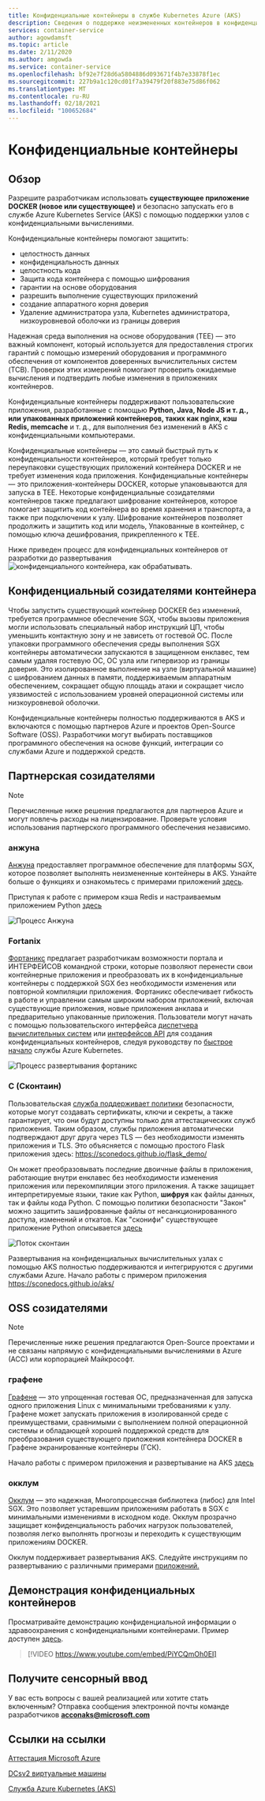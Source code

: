 ```yaml
---
title: Конфиденциальные контейнеры в службе Kubernetes Azure (AKS)
description: Сведения о поддержке неизмененных контейнеров в конфиденциальных контейнерах.
services: container-service
author: agowdamsft
ms.topic: article
ms.date: 2/11/2020
ms.author: amgowda
ms.service: container-service
ms.openlocfilehash: bf92e7f28d6a5804886d093671f4b7e33878f1ec
ms.sourcegitcommit: 227b9a1c120cd01f7a39479f20f883e75d86f062
ms.translationtype: MT
ms.contentlocale: ru-RU
ms.lasthandoff: 02/18/2021
ms.locfileid: "100652684"
---
```

# <a name="confidential-containers"></a>Конфиденциальные контейнеры

## <a name="overview"></a>Обзор

Разрешите разработчикам использовать **существующее приложение DOCKER (новое или существующее)** и безопасно запускать его в службе Azure Kubernetes Service (AKS) с помощью поддержки узлов с конфиденциальными вычислениями.

Конфиденциальные контейнеры помогают защитить:

- целостность данных 
- конфиденциальность данных
- целостность кода
- Защита кода контейнера с помощью шифрования
- гарантии на основе оборудования
- разрешить выполнение существующих приложений
- создание аппаратного корня доверия
- Удаление администратора узла, Kubernetes администратора, низкоуровневой оболочки из границы доверия

Надежная среда выполнения на основе оборудования (TEE) — это важный компонент, который используется для предоставления строгих гарантий с помощью измерений оборудования и программного обеспечения от компонентов доверенных вычислительных систем (TCB). Проверки этих измерений помогают проверить ожидаемые вычисления и подтвердить любые изменения в приложениях контейнеров.

Конфиденциальные контейнеры поддерживают пользовательские приложения, разработанные с помощью **Python, Java, Node JS и т. д., или упакованных приложений контейнеров, таких как nginx, кэш Redis, memcache** и т. д., для выполнения без изменений в AKS с конфиденциальными компьютерами.

Конфиденциальные контейнеры — это самый быстрый путь к конфиденциальности контейнеров, который требует только переупаковки существующих приложений контейнера DOCKER и не требует изменения кода приложения. Конфиденциальные контейнеры — это приложения-контейнеры DOCKER, которые упаковываются для запуска в TEE. Некоторые конфиденциальные созидателями контейнеров также предлагают шифрование контейнеров, которое помогает защитить код контейнера во время хранения и транспорта, а также при подключении к узлу. Шифрование контейнеров позволяет продолжить и защитить код или модель, Упакованные в контейнер, с помощью ключа дешифрования, прикрепленного к TEE.

Ниже приведен процесс для конфиденциальных контейнеров от разработки до развертывания ![ конфиденциального контейнера, как обрабатывать.](./media/confidential-containers/how-to-confidential-container.png)

## <a name="confidential-container-enablers"></a>Конфиденциальный созидателями контейнера
Чтобы запустить существующий контейнер DOCKER без изменений, требуется программное обеспечение SGX, чтобы вызовы приложения могли использовать специальный набор инструкций ЦП, чтобы уменьшить контактную зону и не зависеть от гостевой ОС. После упаковки программного обеспечения среды выполнения SGX контейнеры автоматически запускаются в защищенном енклавес, тем самым удаляя гостевую ОС, ОС узла или гипервизор из границы доверия. Это изолированное выполнение на узле (виртуальной машине) с шифрованием данных в памяти, поддерживаемым аппаратным обеспечением, сокращает общую площадь атаки и сокращает число уязвимостей с использованием уровней операционной системы или низкоуровневой оболочки.

Конфиденциальные контейнеры полностью поддерживаются в AKS и включаются с помощью партнеров Azure и проектов Open-Source Software (OSS). Разработчики могут выбирать поставщиков программного обеспечения на основе функций, интеграции со службами Azure и поддержкой средств.

## <a name="partner-enablers"></a>Партнерская созидателями
> [!NOTE]
> Перечисленные ниже решения предлагаются для партнеров Azure и могут повлечь расходы на лицензирование. Проверьте условия использования партнерского программного обеспечения независимо. 

### <a name="anjuna"></a>анжуна

[Анжуна](https://www.anjuna.io/) предоставляет программное обеспечение для платформы SGX, которое позволяет выполнять неизмененные контейнеры в AKS. Узнайте больше о функциях и ознакомьтесь с примерами приложений [здесь](https://www.anjuna.io/microsoft-azure-confidential-computing-aks-lp).

Приступая к работе с примером кэша Redis и настраиваемым приложением Python [здесь](https://www.anjuna.io/microsoft-azure-confidential-computing-aks-lp)

![Процесс Анжуна](./media/confidential-containers/anjuna-process-flow.png)

### <a name="fortanix"></a>Fortanix

[Фортаникс](https://www.fortanix.com/) предлагает разработчикам возможности портала и ИНТЕРФЕЙСОВ командной строки, которые позволяют перенести свои контейнерные приложения и преобразовать их в конфиденциальные контейнеры с поддержкой SGX без необходимости изменения или повторной компиляции приложения. Фортаникс обеспечивает гибкость в работе и управлении самым широким набором приложений, включая существующие приложения, новые приложения анклава и предварительно упакованные приложения. Пользователи могут начать с помощью пользовательского интерфейса [диспетчера вычислительных систем](https://em.fortanix.com/) или [интерфейсов API](https://www.fortanix.com/api/em/) для создания конфиденциальных контейнеров, следуя руководству по [быстрое начало](https://support.fortanix.com/hc/en-us/articles/360049658291-Fortanix-Confidential-Container-on-Azure-Kubernetes-Service) службы Azure Kubernetes.

![Процесс развертывания фортаникс](./media/confidential-containers/fortanix-confidential-containers-flow.png)

### <a name="scone-scontain"></a>С (Сконтаин)

Пользовательская [служба поддерживает политики](https://scontain.com/index.html?lang=en) безопасности, которые могут создавать сертификаты, ключи и секреты, а также гарантирует, что они будут доступны только для аттестацических служб приложения. Таким образом, службы приложения автоматически подтверждают друг друга через TLS — без необходимости изменять приложения и TLS. Это объясняется с помощью простого Flask приложения здесь: https://sconedocs.github.io/flask_demo/  

Он может преобразовывать последние двоичные файлы в приложения, работающие внутри енклавес без необходимости изменения приложения или перекомпиляции этого приложения. А также защищает интерпретируемые языки, такие как Python, **шифруя** как файлы данных, так и файлы кода Python. С помощью политики безопасности "Закон" можно защитить зашифрованные файлы от несанкционированного доступа, изменений и откатов. Как "сконифи" существующее приложение Python описывается [здесь](https://sconedocs.github.io/sconify_image/)

![Поток сконтаин](./media/confidential-containers/scone-workflow.png)

Развертывания на конфиденциальных вычислительных узлах с помощью AKS полностью поддерживаются и интегрируются с другими службами Azure. Начало работы с примером приложения https://sconedocs.github.io/aks/


## <a name="oss-enablers"></a>OSS созидателями 
> [!NOTE]
> Перечисленные ниже решения предлагаются Open-Source проектами и не связаны напрямую с конфиденциальными вычислениями в Azure (ACC) или корпорацией Майкрософт.  

### <a name="graphene"></a>графене

[Графене](https://grapheneproject.io/) — это упрощенная гостевая ОС, предназначенная для запуска одного приложения Linux с минимальными требованиями к узлу. Графене может запускать приложения в изолированной среде с преимуществами, сравнимыми с выполнением полной операционной системы и обладающей хорошей поддержкой средств для преобразования существующего приложения контейнера DOCKER в Графене экранированные контейнеры (ГСК).

Начало работы с примером приложения и развертывание на AKS [здесь](https://graphene.readthedocs.io/en/latest/cloud-deployment.html#azure-kubernetes-service-aks)

### <a name="occlum"></a>окклум
[Окклум](https://occlum.io/) — это надежная, Многопроцессная библиотека (либос) для Intel SGX. Это позволяет устаревшим приложениям работать в SGX с минимальными изменениями в исходном коде. Окклум прозрачно защищает конфиденциальность рабочих нагрузок пользователей, позволяя легко выполнять прогнозы и переходить к существующим приложениям DOCKER.

Окклум поддерживает развертывания AKS. Следуйте инструкциям по развертыванию с различными примерами [приложений.](https://github.com/occlum/occlum/blob/master/docs/azure_aks_deployment_guide.md)


## <a name="confidential-containers-demo"></a>Демонстрация конфиденциальных контейнеров
Просматривайте демонстрацию конфиденциальной информации о здравоохранения с конфиденциальными контейнерами. Пример доступен [здесь](https://docs.microsoft.com/azure/architecture/example-scenario/confidential/healthcare-inference). 

> [!VIDEO https://www.youtube.com/embed/PiYCQmOh0EI]


## <a name="get-in-touch"></a>Получите сенсорный ввод

У вас есть вопросы с вашей реализацией или хотите стать включенным? Отправка сообщения электронной почты команде разработчиков **acconaks@microsoft.com**

## <a name="reference-links"></a>Ссылки на ссылки

[Аттестация Microsoft Azure](../attestation/overview.md)

[DCsv2 виртуальные машины](virtual-machine-solutions.md)

[Служба Azure Kubernetes (AKS)](../aks/intro-kubernetes.md)
